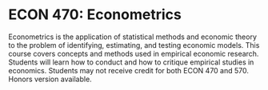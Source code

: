 # ECON 470: Econometrics

Econometrics is the application of statistical methods and economic theory to the problem of identifying, estimating, and testing economic models. This course covers concepts and methods used in empirical economic research. Students will learn how to conduct and how to critique empirical studies in economics. Students may not receive credit for both ECON 470 and 570. Honors version available.